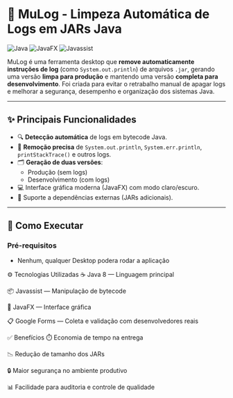 # 🧹 MuLog - Limpeza Automática de Logs em JARs Java

![Java](https://img.shields.io/badge/Java-8+-red?logo=java)
![JavaFX](https://img.shields.io/badge/JavaFX-UI-blue)
![Javassist](https://img.shields.io/badge/Javassist-Bytecode%20Editing-lightgrey)

MuLog é uma ferramenta desktop que **remove automaticamente instruções de log** (como `System.out.println`) de arquivos `.jar`, gerando uma versão **limpa para produção** e mantendo uma versão **completa para desenvolvimento**. Foi criada para evitar o retrabalho manual de apagar logs e melhorar a segurança, desempenho e organização dos sistemas Java.

---

## ✨ Principais Funcionalidades

- 🔍 **Detecção automática** de logs em bytecode Java.
- 🧼 **Remoção precisa** de `System.out.println`, `System.err.println`, `printStackTrace()` e outros logs.
- 🗂️ **Geração de duas versões**:
  - Produção (sem logs)
  - Desenvolvimento (com logs)
- 💻 Interface gráfica moderna (JavaFX) com modo claro/escuro.
- 📁 Suporte a dependências externas (JARs adicionais).

---


## 🚀 Como Executar

### Pré-requisitos

- Nenhum, qualquer Desktop podera rodar a aplicação

⚙️ Tecnologias Utilizadas
☕ Java 8 — Linguagem principal

📦 Javassist — Manipulação de bytecode

🎨 JavaFX — Interface gráfica

📋 Google Forms — Coleta e validação com desenvolvedores reais

✅ Benefícios
⏱️ Economia de tempo na entrega

📉 Redução de tamanho dos JARs

🔒 Maior segurança no ambiente produtivo

📊 Facilidade para auditoria e controle de qualidade


